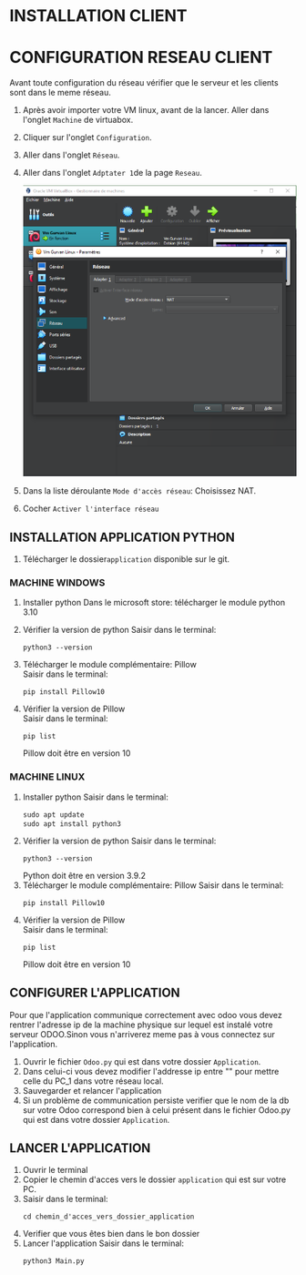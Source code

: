 # INSTALLATION CLIENT
# CONFIGURATION RESEAU CLIENT
Avant toute configuration du réseau vérifier que le serveur et les clients sont dans le meme réseau.

1. Après avoir importer votre VM linux, avant de la lancer. Aller dans l'onglet `Machine` de virtuabox.
2. Cliquer sur l'onglet `Configuration`.
3. Aller dans l'onglet `Réseau`.
4. Aller dans l'onglet `Adptater 1`de la page `Reseau`.
   
   ![Photo de la page réseau](https://github.com/GurvanLB/Myfactory/blob/main/Application/Image/Page%20Reseau.PNG)
5. Dans la liste déroulante `Mode d'accès réseau`: Choisissez NAT.
6. Cocher `Activer l'interface réseau`

## INSTALLATION APPLICATION PYTHON
1. Télécharger le dossier```application``` disponible sur le git.
### MACHINE WINDOWS
1. Installer python
   Dans le microsoft store: télécharger le module python 3.10
   
2. Vérifier la version de python
   Saisir dans le terminal:
     ```
   python3 --version
    ```
3. Télécharger le module complémentaire: Pillow\
    Saisir dans le terminal: 
    ```
   pip install Pillow10
    ```
4. Vérifier la version de Pillow\
    Saisir dans le terminal: 
    ```
   pip list
    ```
    Pillow doit être en version 10
### MACHINE LINUX
1. Installer python
    Saisir dans le terminal: 
    ```
    sudo apt update
    sudo apt install python3
    ```
2. Vérifier la version de python
   Saisir dans le terminal: 
    ```
   python3 --version
    ```
   Python doit être en version 3.9.2
3. Télécharger le module complémentaire: Pillow
    Saisir dans le terminal: 
    ```
   pip install Pillow10
    ```
4. Vérifier la version de Pillow\
    Saisir dans le terminal: 
    ```
   pip list
    ```
    Pillow doit être en version 10
   
 ## CONFIGURER L'APPLICATION 
Pour que l'application communique correctement avec odoo vous devez rentrer l'adresse ip de la machine physique sur lequel est instalé votre serveur ODOO.Sinon vous n'arriverez meme pas à vous connectez sur l'application.
1. Ouvrir le fichier `Odoo.py` qui est dans votre dossier `Application`.
2. Dans celui-ci vous devez modifier l'addresse ip entre "" pour mettre celle du PC_1 dans votre réseau local.
3. Sauvegarder et relancer l'application
4. Si un problème de communication persiste verifier que le nom de la db sur votre Odoo correspond bien à celui présent dans le fichier Odoo.py qui est dans votre dossier `Application`.

## LANCER L'APPLICATION
1. Ouvrir le terminal
2. Copier le chemin d'acces vers le dossier ```application``` qui est sur votre PC.
3. Saisir dans le terminal:
   ```
   cd chemin_d'acces_vers_dossier_application
    ```
4. Verifier que vous êtes bien dans le bon dossier
5. Lancer l'application
   Saisir dans le terminal:
   ```
   python3 Main.py
    ```
